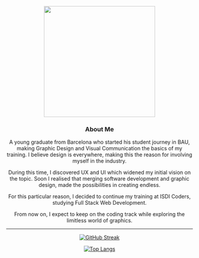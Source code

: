 <div id="header" align="center">
  <img src="https://media.giphy.com/media/1sgetPM00wWqJpVUTl/giphy.gif" width="300"/>

### About Me
  
A young graduate from Barcelona who started his student journey in BAU, making Graphic Design and Visual Communication the basics of my training. I believe design is everywhere, making this the reason for involving myself in the industry.

During this time, I discovered UX and UI which widened my initial vision on the topic. Soon I realised that merging software development and graphic design, made the possibilities in creating endless.

For this particular reason, I decided to continue my training at ISDI Coders, studying Full Stack Web Development.

From now on, I expect to keep on the coding track while exploring the limitless world of graphics.
</div>

<div align="center">
  
---

[![GitHub Streak](http://github-readme-streak-stats.herokuapp.com?user=GerardAlbajar)](https://git.io/streak-stats)

[![Top Langs](https://github-readme-stats.vercel.app/api/top-langs/?username=GerardAlbajar)](https://github.com/anuraghazra/github-readme-stats)

</div>

